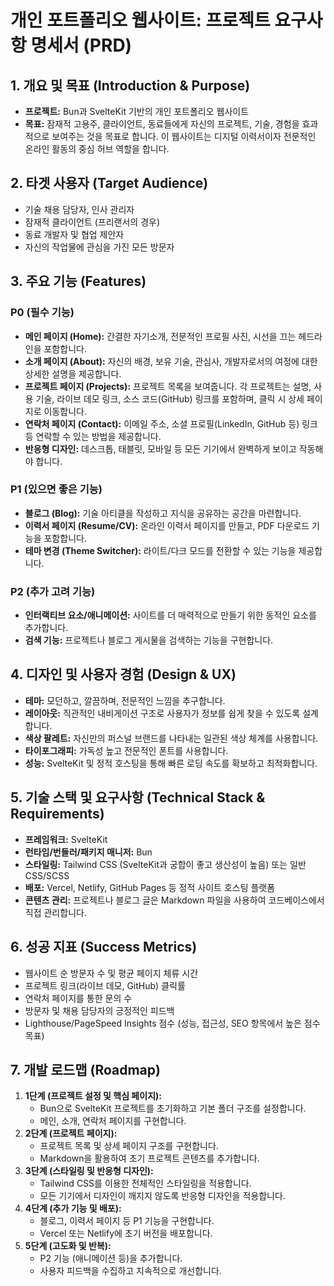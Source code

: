 # 개인 포트폴리오 웹사이트: 프로젝트 요구사항 명세서 (PRD)

## 1. 개요 및 목표 (Introduction & Purpose)

-   **프로젝트:** Bun과 SvelteKit 기반의 개인 포트폴리오 웹사이트
-   **목표:** 잠재적 고용주, 클라이언트, 동료들에게 자신의 프로젝트, 기술, 경험을 효과적으로 보여주는 것을 목표로 합니다. 이 웹사이트는 디지털 이력서이자 전문적인 온라인 활동의 중심 허브 역할을 합니다.

## 2. 타겟 사용자 (Target Audience)

-   기술 채용 담당자, 인사 관리자
-   잠재적 클라이언트 (프리랜서의 경우)
-   동료 개발자 및 협업 제안자
-   자신의 작업물에 관심을 가진 모든 방문자

## 3. 주요 기능 (Features)

### P0 (필수 기능)

-   **메인 페이지 (Home):** 간결한 자기소개, 전문적인 프로필 사진, 시선을 끄는 헤드라인을 포함합니다.
-   **소개 페이지 (About):** 자신의 배경, 보유 기술, 관심사, 개발자로서의 여정에 대한 상세한 설명을 제공합니다.
-   **프로젝트 페이지 (Projects):** 프로젝트 목록을 보여줍니다. 각 프로젝트는 설명, 사용 기술, 라이브 데모 링크, 소스 코드(GitHub) 링크를 포함하며, 클릭 시 상세 페이지로 이동합니다.
-   **연락처 페이지 (Contact):** 이메일 주소, 소셜 프로필(LinkedIn, GitHub 등) 링크 등 연락할 수 있는 방법을 제공합니다.
-   **반응형 디자인:** 데스크톱, 태블릿, 모바일 등 모든 기기에서 완벽하게 보이고 작동해야 합니다.

### P1 (있으면 좋은 기능)

-   **블로그 (Blog):** 기술 아티클을 작성하고 지식을 공유하는 공간을 마련합니다.
-   **이력서 페이지 (Resume/CV):** 온라인 이력서 페이지를 만들고, PDF 다운로드 기능을 포함합니다.
-   **테마 변경 (Theme Switcher):** 라이트/다크 모드를 전환할 수 있는 기능을 제공합니다.

### P2 (추가 고려 기능)

-   **인터랙티브 요소/애니메이션:** 사이트를 더 매력적으로 만들기 위한 동적인 요소를 추가합니다.
-   **검색 기능:** 프로젝트나 블로그 게시물을 검색하는 기능을 구현합니다.

## 4. 디자인 및 사용자 경험 (Design & UX)

-   **테마:** 모던하고, 깔끔하며, 전문적인 느낌을 추구합니다.
-   **레이아웃:** 직관적인 내비게이션 구조로 사용자가 정보를 쉽게 찾을 수 있도록 설계합니다.
-   **색상 팔레트:** 자신만의 퍼스널 브랜드를 나타내는 일관된 색상 체계를 사용합니다.
-   **타이포그래피:** 가독성 높고 전문적인 폰트를 사용합니다.
-   **성능:** SvelteKit 및 정적 호스팅을 통해 빠른 로딩 속도를 확보하고 최적화합니다.

## 5. 기술 스택 및 요구사항 (Technical Stack & Requirements)

-   **프레임워크:** SvelteKit
-   **런타임/번들러/패키지 매니저:** Bun
-   **스타일링:** Tailwind CSS (SvelteKit과 궁합이 좋고 생산성이 높음) 또는 일반 CSS/SCSS
-   **배포:** Vercel, Netlify, GitHub Pages 등 정적 사이트 호스팅 플랫폼
-   **콘텐츠 관리:** 프로젝트나 블로그 글은 Markdown 파일을 사용하여 코드베이스에서 직접 관리합니다.

## 6. 성공 지표 (Success Metrics)

-   웹사이트 순 방문자 수 및 평균 페이지 체류 시간
-   프로젝트 링크(라이브 데모, GitHub) 클릭률
-   연락처 페이지를 통한 문의 수
-   방문자 및 채용 담당자의 긍정적인 피드백
-   Lighthouse/PageSpeed Insights 점수 (성능, 접근성, SEO 항목에서 높은 점수 목표)

## 7. 개발 로드맵 (Roadmap)

1.  **1단계 (프로젝트 설정 및 핵심 페이지):**
    -   Bun으로 SvelteKit 프로젝트를 초기화하고 기본 폴더 구조를 설정합니다.
    -   메인, 소개, 연락처 페이지를 구현합니다.
2.  **2단계 (프로젝트 페이지):**
    -   프로젝트 목록 및 상세 페이지 구조를 구현합니다.
    -   Markdown을 활용하여 초기 프로젝트 콘텐츠를 추가합니다.
3.  **3단계 (스타일링 및 반응형 디자인):**
    -   Tailwind CSS를 이용한 전체적인 스타일링을 적용합니다.
    -   모든 기기에서 디자인이 깨지지 않도록 반응형 디자인을 적용합니다.
4.  **4단계 (추가 기능 및 배포):**
    -   블로그, 이력서 페이지 등 P1 기능을 구현합니다.
    -   Vercel 또는 Netlify에 초기 버전을 배포합니다.
5.  **5단계 (고도화 및 반복):**
    -   P2 기능 (애니메이션 등)을 추가합니다.
    -   사용자 피드백을 수집하고 지속적으로 개선합니다. 